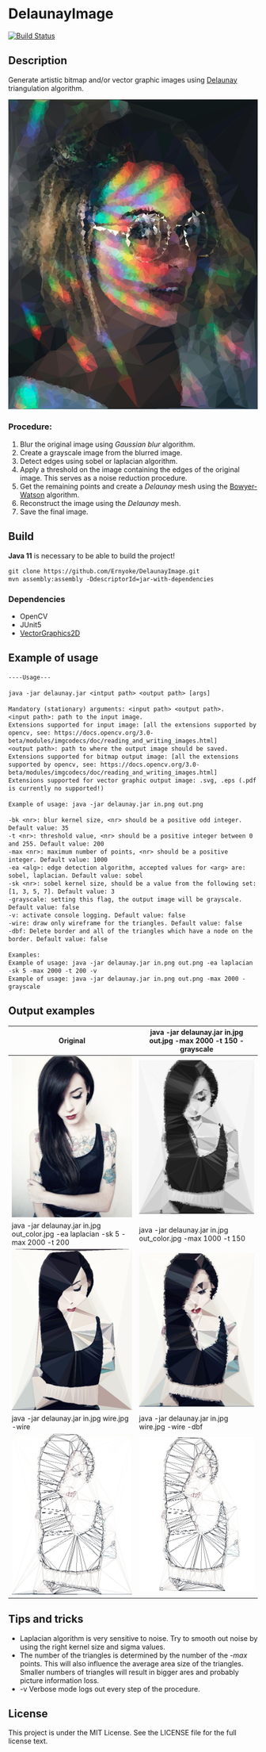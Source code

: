 # DelaunayImage

[![Build Status](https://travis-ci.org/Ernyoke/DelaunayImage.svg?branch=master)](https://travis-ci.org/Ernyoke/DelaunayImage)

## Description

Generate artistic bitmap and/or vector graphic images using [Delaunay](https://en.wikipedia.org/wiki/Delaunay_triangulation) triangulation algorithm.

![alt text](res/img3_out.jpg "Big")

### Procedure:

1. Blur the original image using *Gaussian blur* algorithm.
2. Create a grayscale image from the blurred image.
3. Detect edges  using sobel or laplacian algorithm.
4. Apply a threshold on the image containing the edges of the original image. This serves as a noise reduction procedure.
5. Get the remaining points and create a *Delaunay* mesh using the [Bowyer-Watson](https://en.wikipedia.org/wiki/Bowyer%E2%80%93Watson_algorithm) algorithm.
6. Reconstruct the image using the *Delaunay* mesh.
7. Save the final image.

## Build

**Java 11** is necessary to be able to build the project!

```
git clone https://github.com/Ernyoke/DelaunayImage.git
mvn assembly:assembly -DdescriptorId=jar-with-dependencies
```

### Dependencies

* OpenCV
* JUnit5
* [VectorGraphics2D](https://github.com/eseifert/vectorgraphics2d)

## Example of usage

```
----Usage---

java -jar delaunay.jar <intput path> <output path> [args]

Mandatory (stationary) arguments: <input path> <output path>.
<input path>: path to the input image.
Extensions supported for input image: [all the extensions supported by opencv, see: https://docs.opencv.org/3.0-beta/modules/imgcodecs/doc/reading_and_writing_images.html] 
<output path>: path to where the output image should be saved.
Extensions supported for bitmap output image: [all the extensions supported by opencv, see: https://docs.opencv.org/3.0-beta/modules/imgcodecs/doc/reading_and_writing_images.html] 
Extensions supported for vector graphic output image: .svg, .eps (.pdf is currently no supported!)

Example of usage: java -jar delaunay.jar in.png out.png 

-bk <nr>: blur kernel size, <nr> should be a positive odd integer. Default value: 35 
-t <nr>: threshold value, <nr> should be a positive integer between 0 and 255. Default value: 200
-max <nr>: maximum number of points, <nr> should be a positive integer. Default value: 1000 
-ea <alg>: edge detection algorithm, accepted values for <arg> are: sobel, laplacian. Default value: sobel 
-sk <nr>: sobel kernel size, should be a value from the following set: [1, 3, 5, 7]. Default value: 3 
-grayscale: setting this flag, the output image will be grayscale. Default value: false 
-v: activate console logging. Default value: false 
-wire: draw only wireframe for the triangles. Default value: false 
-dbf: Delete border and all of the triangles which have a node on the border. Default value: false 

Examples: 
Example of usage: java -jar delaunay.jar in.png out.png -ea laplacian -sk 5 -max 2000 -t 200 -v 
Example of usage: java -jar delaunay.jar in.png out.png -max 2000 -grayscale 
```

## Output examples

| Original | java -jar delaunay.jar in.jpg out.jpg -max 2000 -t 150 -grayscale |
| --- | --- |
| ![alt text](res/img1.jpg "Original")| ![alt text](res/img_out_gray.jpg "gray") |
| java -jar delaunay.jar in.jpg out_color.jpg -ea laplacian -sk 5 -max 2000 -t 200 | java -jar delaunay.jar in.jpg out_color.jpg -max 1000 -t 150 |
| ![alt text](res/img_lap_out_color.jpg "laplacian") | ![alt text](res/img_out_color.jpg "sobel") |
| java -jar delaunay.jar in.jpg wire.jpg -wire | java -jar delaunay.jar in.jpg wire.jpg -wire -dbf |
| ![alt text](res/wire.jpg "wireframe") | ![alt text](res/wire_dbf.jpg "wireframe_dbf") |

## Tips and tricks

* Laplacian algorithm is very sensitive to noise. Try to smooth out noise by using the right kernel size and sigma values.
* The number of the triangles is determined by the number of the *-max* points. This will also influence the average area size of the triangles.
Smaller numbers of triangles will result in bigger ares and probably picture information loss.
* -v Verbose mode logs out every step of the procedure.

## License

This project is under the MIT License. See the LICENSE file for the full license text.
